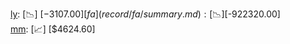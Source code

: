 [ly](record/ly/summary.md): [📉] [$-3107.00]  
[fa](record/fa/summary.md): [📉] [$-922320.00]  
[mm](record/mm/summary.md): [📈] [$4624.60]  
